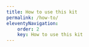 ```yaml
---
title: How to use this kit
permalink: /how-to/
eleventyNavigation:
    order: 2
    key: How to use this kit
---
```

